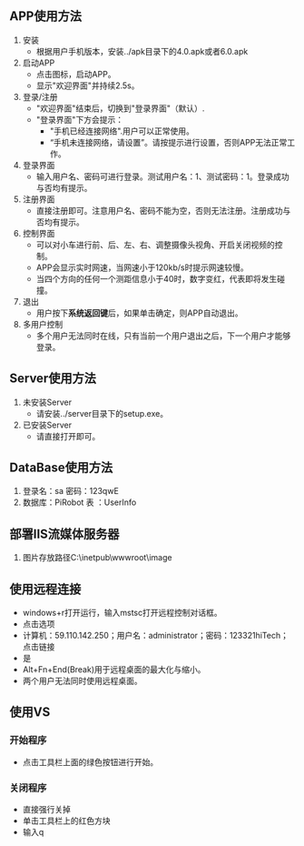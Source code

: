 ## APP使用方法
1. 安装
	* 根据用户手机版本，安装../apk目录下的4.0.apk或者6.0.apk
1. 启动APP
	* 点击图标，启动APP。
	* 显示"欢迎界面"并持续2.5s。
2. 登录/注册
	* "欢迎界面"结束后，切换到"登录界面"（默认）.
	* "登录界面"下方会提示：
		* "手机已经连接网络".用户可以正常使用。
		* “手机未连接网络，请设置”。请按提示进行设置，否则APP无法正常工作。
3. 登录界面
	* 输入用户名、密码可进行登录。测试用户名：1、测试密码：1。登录成功与否均有提示。
4. 注册界面
	* 直接注册即可。注意用户名、密码不能为空，否则无法注册。注册成功与否均有提示。
5. 控制界面
	* 可以对小车进行前、后、左、右、调整摄像头视角、开启关闭视频的控制。
	* APP会显示实时网速，当网速小于120kb/s时提示网速较慢。
	* 当四个方向的任何一个测距信息小于40时，数字变红，代表即将发生碰撞。 
6. 退出
	* 用户按下**系统返回键**后，如果单击确定，则APP自动退出。
7. 多用户控制
	* 多个用户无法同时在线，只有当前一个用户退出之后，下一个用户才能够登录。
## Server使用方法
1. 未安装Server
	* 请安装../server目录下的setup.exe。
2. 已安装Server
	* 请直接打开即可。
## DataBase使用方法
1. 登录名：sa	  密码：123qwE
2. 数据库：PiRobot 表  ：UserInfo
## 部署IIS流媒体服务器
1. 图片存放路径C:\inetpub\wwwroot\image
## 使用远程连接
* windows+r打开运行，输入mstsc打开远程控制对话框。
* 点击选项
* 计算机：59.110.142.250；用户名：administrator；密码：123321hiTech；点击链接
* 是
* Alt+Fn+End(Break)用于远程桌面的最大化与缩小。
* 两个用户无法同时使用远程桌面。
## 使用VS
### 开始程序
* 点击工具栏上面的绿色按钮进行开始。
### 关闭程序
* 直接强行关掉
* 单击工具栏上的红色方块
* 输入q
























